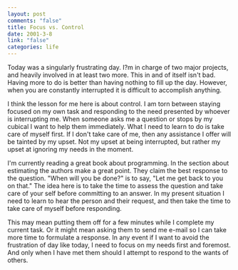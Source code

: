 ```yaml
--- 
layout: post
comments: "false"
title: Focus vs. Control
date: 2001-3-8
link: "false"
categories: life
---
```

Today was a singularly frustrating day.  I?m in charge of two major projects, and heavily involved in at least two more. This in and of itself isn't bad. Having more to do is better than having nothing to fill up the day. However, when you are constantly interrupted it is difficult to accomplish anything.

I think the lesson for me here is about control. I am torn between staying focused on my own task and responding to the need presented by whoever is interrupting me. When someone asks me a question or stops by my cubical I want to help them immediately. What I need to learn to do is take care of myself first. If I don't take care of me, then any assistance I offer will be tainted by my upset. Not my upset at being interrupted, but rather my upset at ignoring my needs in the moment.

I'm currently reading a great book about programming. In the section about estimating the authors make a great point. They claim the best response to the question. "When will you be done?" is to say, "Let me get back to you on that." The idea here is to take the time to assess the question and take care of your self before committing to an answer. In my present situation I need to learn to hear the person and their request, and then take the time to take care of myself before responding.

This may mean putting them off for a few minutes while I complete my current task. Or it might mean asking them to send me e-mail so I can take more time to formulate a response. In any event if I want to avoid the frustration of day like today, I need to focus on my needs first and foremost. And only when I have met them should I attempt to respond to the wants of others.

